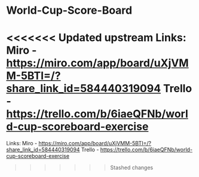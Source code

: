 # World-Cup-Score-Board

<<<<<<< Updated upstream
Links:
Miro - https://miro.com/app/board/uXjVMM-5BTI=/?share_link_id=584440319094
Trello - https://trello.com/b/6iaeQFNb/world-cup-scoreboard-exercise
=======
Links: 
Miro - https://miro.com/app/board/uXjVMM-5BTI=/?share_link_id=584440319094 
Trello - https://trello.com/b/6iaeQFNb/world-cup-scoreboard-exercise
>>>>>>> Stashed changes
